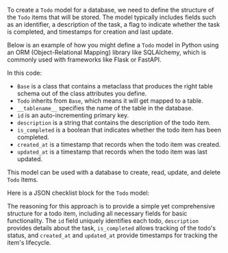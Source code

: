 To create a `Todo` model for a database, we need to define the structure of the `Todo` items that will be stored. The model typically includes fields such as an identifier, a description of the task, a flag to indicate whether the task is completed, and timestamps for creation and last update.

Below is an example of how you might define a `Todo` model in Python using an ORM (Object-Relational Mapping) library like SQLAlchemy, which is commonly used with frameworks like Flask or FastAPI.


In this code:

- `Base` is a class that contains a metaclass that produces the right table schema out of the class attributes you define.
- `Todo` inherits from `Base`, which means it will get mapped to a table.
- `__tablename__` specifies the name of the table in the database.
- `id` is an auto-incrementing primary key.
- `description` is a string that contains the description of the todo item.
- `is_completed` is a boolean that indicates whether the todo item has been completed.
- `created_at` is a timestamp that records when the todo item was created.
- `updated_at` is a timestamp that records when the todo item was last updated.

This model can be used with a database to create, read, update, and delete `Todo` items.

Here is a JSON checklist block for the `Todo` model:


The reasoning for this approach is to provide a simple yet comprehensive structure for a todo item, including all necessary fields for basic functionality. The `id` field uniquely identifies each todo, `description` provides details about the task, `is_completed` allows tracking of the todo's status, and `created_at` and `updated_at` provide timestamps for tracking the item's lifecycle.